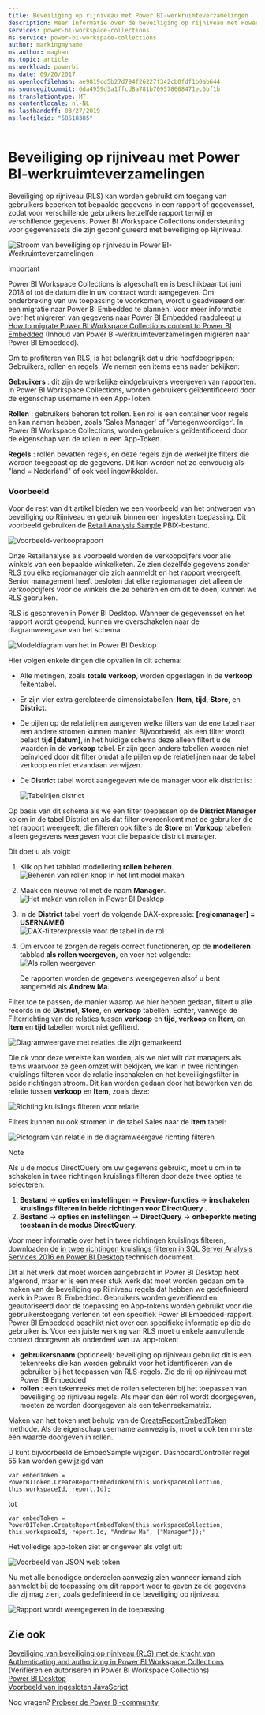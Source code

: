 ```yaml
---
title: Beveiliging op rijniveau met Power BI-werkruimteverzamelingen
description: Meer informatie over de beveiliging op rijniveau met Power BI-Werkruimteverzamelingen
services: power-bi-workspace-collections
ms.service: power-bi-workspace-collections
author: markingmyname
ms.author: maghan
ms.topic: article
ms.workload: powerbi
ms.date: 09/20/2017
ms.openlocfilehash: ae9819cd5b27d794f26227f342cb0fdf1b0ab644
ms.sourcegitcommit: 6da4959d3a1ffcd8a781b709578668471ec6bf1b
ms.translationtype: MT
ms.contentlocale: nl-NL
ms.lasthandoff: 03/27/2019
ms.locfileid: "58518385"
---
```

# <a name="row-level-security-with-power-bi-workspace-collections"></a>Beveiliging op rijniveau met Power BI-werkruimteverzamelingen

Beveiliging op rijniveau (RLS) kan worden gebruikt om toegang van gebruikers beperken tot bepaalde gegevens in een rapport of gegevensset, zodat voor verschillende gebruikers hetzelfde rapport terwijl er verschillende gegevens. Power BI Workspace Collections ondersteuning voor gegevenssets die zijn geconfigureerd met beveiliging op Rijniveau.

![Stroom van beveiliging op rijniveau in Power BI-Werkruimteverzamelingen](media/row-level-security/flow-1.png)

> [!IMPORTANT]
> Power BI Workspace Collections is afgeschaft en is beschikbaar tot juni 2018 of tot de datum die in uw contract wordt aangegeven. Om onderbreking van uw toepassing te voorkomen, wordt u geadviseerd om een migratie naar Power BI Embedded te plannen. Voor meer informatie over het migreren van gegevens naar Power BI Embedded raadpleegt u [How to migrate Power BI Workspace Collections content to Power BI Embedded](https://powerbi.microsoft.com/documentation/powerbi-developer-migrate-from-powerbi-embedded/) (Inhoud van Power BI-werkruimteverzamelingen migreren naar Power BI Embedded).

Om te profiteren van RLS, is het belangrijk dat u drie hoofdbegrippen; Gebruikers, rollen en regels. We nemen een items eens nader bekijken:

**Gebruikers** : dit zijn de werkelijke eindgebruikers weergeven van rapporten. In Power BI Workspace Collections, worden gebruikers geïdentificeerd door de eigenschap username in een App-Token.

**Rollen** : gebruikers behoren tot rollen. Een rol is een container voor regels en kan namen hebben, zoals 'Sales Manager' of 'Vertegenwoordiger'. In Power BI Workspace Collections, worden gebruikers geïdentificeerd door de eigenschap van de rollen in een App-Token.

**Regels** : rollen bevatten regels, en deze regels zijn de werkelijke filters die worden toegepast op de gegevens. Dit kan worden net zo eenvoudig als "land = Nederland" of ook veel ingewikkelder.

### <a name="example"></a>Voorbeeld

Voor de rest van dit artikel bieden we een voorbeeld van het ontwerpen van beveiliging op Rijniveau en gebruik binnen een ingesloten toepassing. Dit voorbeeld gebruiken de [Retail Analysis Sample](https://go.microsoft.com/fwlink/?LinkID=780547) PBIX-bestand.

![Voorbeeld-verkooprapport](media/row-level-security/scenario-2.png)

Onze Retailanalyse als voorbeeld worden de verkoopcijfers voor alle winkels van een bepaalde winkelketen. Ze zien dezelfde gegevens zonder RLS zou elke regiomanager die zich aanmeldt en het rapport weergeeft. Senior management heeft besloten dat elke regiomanager ziet alleen de verkoopcijfers voor de winkels die ze beheren en om dit te doen, kunnen we RLS gebruiken.

RLS is geschreven in Power BI Desktop. Wanneer de gegevensset en het rapport wordt geopend, kunnen we overschakelen naar de diagramweergave van het schema:

![Modeldiagram van het in Power BI Desktop](media/row-level-security/diagram-view-3.png)

Hier volgen enkele dingen die opvallen in dit schema:

* Alle metingen, zoals **totale verkoop**, worden opgeslagen in de **verkoop** feitentabel.
* Er zijn vier extra gerelateerde dimensietabellen: **Item**, **tijd**, **Store**, en **District**.
* De pijlen op de relatielijnen aangeven welke filters van de ene tabel naar een andere stromen kunnen manier. Bijvoorbeeld, als een filter wordt belast **tijd [datum]**, in het huidige schema deze alleen filtert u de waarden in de **verkoop** tabel. Er zijn geen andere tabellen worden niet beïnvloed door dit filter omdat alle pijlen op de relatielijnen naar de tabel verkoop en niet ervandaan verwijzen.
* De **District** tabel wordt aangegeven wie de manager voor elk district is:
  
  ![Tabelrijen district](media/row-level-security/district-table-4.png)

Op basis van dit schema als we een filter toepassen op de **District Manager** kolom in de tabel District en als dat filter overeenkomt met de gebruiker die het rapport weergeeft, die filteren ook filters de **Store** en  **Verkoop** tabellen alleen gegevens weergeven voor die bepaalde district manager.

Dit doet u als volgt:

1. Klik op het tabblad modellering **rollen beheren**.  
   ![Beheren van rollen knop in het lint model maken](media/row-level-security/modeling-tab-5.png)
2. Maak een nieuwe rol met de naam **Manager**.  
   ![Het maken van rollen in Power BI Desktop](media/row-level-security/manager-role-6.png)
3. In de **District** tabel voert de volgende DAX-expressie: **[regiomanager] = USERNAME()**  
   ![DAX-filterexpressie voor de tabel in de rol](media/row-level-security/manager-role-7.png)
4. Om ervoor te zorgen de regels correct functioneren, op de **modelleren** tabblad **als rollen weergeven**, en voer het volgende:  
   ![Als rollen weergeven](media/row-level-security/view-as-roles-8.png)

   De rapporten worden de gegevens weergegeven alsof u bent aangemeld als **Andrew Ma**.

Filter toe te passen, de manier waarop we hier hebben gedaan, filtert u alle records in de **District**, **Store**, en **verkoop** tabellen. Echter, vanwege de Filterrichting van de relaties tussen **verkoop** en **tijd**, **verkoop** en **Item**, en **Item** en **tijd** tabellen wordt niet gefilterd.

![Diagramweergave met relaties die zijn gemarkeerd](media/row-level-security/diagram-view-9.png)

Die ok voor deze vereiste kan worden, als we niet wilt dat managers als items waarvoor ze geen omzet wilt bekijken, we kan in twee richtingen kruislings filteren voor de relatie inschakelen en het beveiligingsfilter in beide richtingen stroom. Dit kan worden gedaan door het bewerken van de relatie tussen **verkoop** en **Item**, zoals deze:

![Richting kruislings filteren voor relatie](media/row-level-security/edit-relationship-10.png)

Filters kunnen nu ook stromen in de tabel Sales naar de **Item** tabel:

![Pictogram van relatie in de diagramweergave richting filteren](media/row-level-security/diagram-view-11.png)

> [!NOTE]
> Als u de modus DirectQuery om uw gegevens gebruikt, moet u om in te schakelen in twee richtingen kruislings filteren door deze twee opties te selecteren:

1. **Bestand** -> **opties en instellingen** -> **Preview-functies** -> **inschakelen kruislings filteren in beide richtingen voor DirectQuery** .
2. **Bestand** -> **opties en instellingen** -> **DirectQuery** -> **onbeperkte meting toestaan in de modus DirectQuery**.

Voor meer informatie over het in twee richtingen kruislings filteren, downloaden de [in twee richtingen kruislings filteren in SQL Server Analysis Services 2016 en Power BI Desktop](https://download.microsoft.com/download/2/7/8/2782DF95-3E0D-40CD-BFC8-749A2882E109/Bidirectional%20cross-filtering%20in%20Analysis%20Services%202016%20and%20Power%20BI.docx) technisch document.

Dit al het werk dat moet worden aangebracht in Power BI Desktop hebt afgerond, maar er is een meer stuk werk dat moet worden gedaan om te maken van de beveiliging op Rijniveau regels dat hebben we gedefinieerd werk in Power BI Embedded. Gebruikers worden geverifieerd en geautoriseerd door de toepassing en App-tokens worden gebruikt voor die gebruikerstoegang verlenen tot een specifiek Power BI Embedded-rapport. Power BI Embedded beschikt niet over een specifieke informatie op die de gebruiker is. Voor een juiste werking van RLS moet u enkele aanvullende context doorgeven als onderdeel van uw app-token:

* **gebruikersnaam** (optioneel): beveiliging op rijniveau gebruikt dit is een tekenreeks die kan worden gebruikt voor het identificeren van de gebruiker bij het toepassen van RLS-regels. Zie de rij op rijniveau met Power BI Embedded
* **rollen** : een tekenreeks met de rollen selecteren bij het toepassen van beveiliging op rijniveau regels. Als meer dan één rol wordt doorgegeven, moeten ze worden doorgegeven als een tekenreeksmatrix.

Maken van het token met behulp van de [CreateReportEmbedToken](https://docs.microsoft.com/dotnet/api/microsoft.powerbi.security.powerbitoken?redirectedfrom=MSDN) methode. Als de eigenschap username aanwezig is, moet u ook ten minste één waarde doorgeven in rollen.

U kunt bijvoorbeeld de EmbedSample wijzigen. DashboardController regel 55 kan worden gewijzigd van

    var embedToken = PowerBIToken.CreateReportEmbedToken(this.workspaceCollection, this.workspaceId, report.Id);

tot

    var embedToken = PowerBIToken.CreateReportEmbedToken(this.workspaceCollection, this.workspaceId, report.Id, "Andrew Ma", ["Manager"]);'

Het volledige app-token ziet er ongeveer als volgt uit:

![Voorbeeld van JSON web token](media/row-level-security/app-token-string-12.png)

Nu met alle benodigde onderdelen aanwezig zien wanneer iemand zich aanmeldt bij de toepassing om dit rapport weer te geven ze de gegevens die zij mag zien, zoals gedefinieerd in de beveiliging op rijniveau.

![Rapport wordt weergegeven in de toepassing](media/row-level-security/dashboard-13.png)

## <a name="see-also"></a>Zie ook

[Beveiliging van beveiliging op rijniveau (RLS) met de kracht van](https://powerbi.microsoft.com/documentation/powerbi-admin-rls/)  
[Authenticating and authorizing in Power BI Workspace Collections](app-token-flow.md) (Verifiëren en autoriseren in Power BI Workspace Collections)  
[Power BI Desktop](https://powerbi.microsoft.com/documentation/powerbi-desktop-get-the-desktop/)  
[Voorbeeld van ingesloten JavaScript](https://microsoft.github.io/PowerBI-JavaScript/demo/)  

Nog vragen? [Probeer de Power BI-community](https://community.powerbi.com/)
